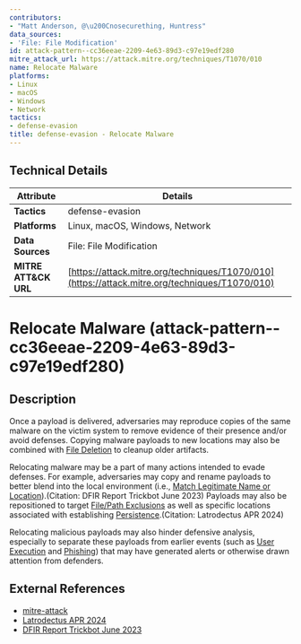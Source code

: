 ```yaml
---
contributors:
- "Matt Anderson, @\u200Cnosecurething, Huntress"
data_sources:
- 'File: File Modification'
id: attack-pattern--cc36eeae-2209-4e63-89d3-c97e19edf280
mitre_attack_url: https://attack.mitre.org/techniques/T1070/010
name: Relocate Malware
platforms:
- Linux
- macOS
- Windows
- Network
tactics:
- defense-evasion
title: defense-evasion - Relocate Malware
---
```


## Technical Details

| Attribute | Details |
|-----------|----------|
| **Tactics** | defense-evasion |
| **Platforms** | Linux, macOS, Windows, Network |
| **Data Sources** | File: File Modification |
| **MITRE ATT&CK URL** | [https://attack.mitre.org/techniques/T1070/010](https://attack.mitre.org/techniques/T1070/010) |

# Relocate Malware (attack-pattern--cc36eeae-2209-4e63-89d3-c97e19edf280)

## Description
Once a payload is delivered, adversaries may reproduce copies of the same malware on the victim system to remove evidence of their presence and/or avoid defenses. Copying malware payloads to new locations may also be combined with [File Deletion](https://attack.mitre.org/techniques/T1070/004) to cleanup older artifacts.

Relocating malware may be a part of many actions intended to evade defenses. For example, adversaries may copy and rename payloads to better blend into the local environment (i.e., [Match Legitimate Name or Location](https://attack.mitre.org/techniques/T1036/005)).(Citation: DFIR Report Trickbot June 2023) Payloads may also be repositioned to target [File/Path Exclusions](https://attack.mitre.org/techniques/T1564/012) as well as specific locations associated with establishing [Persistence](https://attack.mitre.org/tactics/TA0003).(Citation: Latrodectus APR 2024)

Relocating malicious payloads may also hinder defensive analysis, especially to separate these payloads from earlier events (such as [User Execution](https://attack.mitre.org/techniques/T1204) and [Phishing](https://attack.mitre.org/techniques/T1566)) that may have generated alerts or otherwise drawn attention from defenders.

## External References
- [mitre-attack](https://attack.mitre.org/techniques/T1070/010)
- [Latrodectus APR 2024](https://www.proofpoint.com/us/blog/threat-insight/latrodectus-spider-bytes-ice)
- [DFIR Report Trickbot June 2023](https://thedfirreport.com/2023/06/12/a-truly-graceful-wipe-out/)
